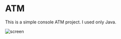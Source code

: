 # ATM
This is a simple console ATM project. I used only Java.

![screen](https://i.ibb.co/BwfryJX/atm.png)
